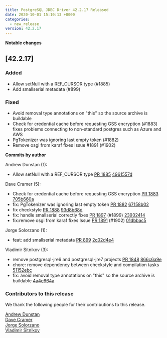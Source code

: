 ```yaml
---
title: PostgreSQL JDBC Driver 42.2.17 Released
date: 2020-10-01 15:10:13 +0000
categories:
  - new_release
version: 42.2.17
---
```

**Notable changes**

## [42.2.17]

### Added
- Allow setNull with a REF_CURSOR type (#1885)
- Add smallserial metadata (#899)

### Fixed
- Avoid removal type annotations on "this" so the source archive is buildable
- Check for credential cache before requesting GSS encryption (#1883) fixes problems connecting to non-standard postgres such as Azure and AWS
- PgTokenizer was ignoring last empty token (#1882)
- Remove osgi from karaf fixes Issue #1891 (#1902)


<!--more-->

**Commits by author**

Andrew Dunstan (1):

* Allow setNull with a REF_CURSOR type [PR 1885](https://github.com/pgjdbc/pgjdbc/pull/1885) [4961557d](https://github.com/pgjdbc/pgjdbc/commit/4961557d1f96c1f5395976595644e496c5e94593)

Dave Cramer (5):

* Check for credential cache before requesting GSS encryption [PR 1883](https://github.com/pgjdbc/pgjdbc/pull/1883) [705b660a](https://github.com/pgjdbc/pgjdbc/commit/705b660a11a975be958ed81ce2e2c2a8e48aaede)
* fix: PgTokenizer was ignoring last empty token [PR 1882](https://github.com/pgjdbc/pgjdbc/pull/1882) [67158b02](https://github.com/pgjdbc/pgjdbc/commit/67158b02fa4bcca0e4df014134d6cf36b0c537b7)
* fix checkstyle [PR 1888](https://github.com/pgjdbc/pgjdbc/pull/1888) [93d8b68d](https://github.com/pgjdbc/pgjdbc/commit/93d8b68d61c125a94ecb9b167c5c343045fd455b)
* fix: handle smallserial correctly fixes [PR 1897](https://github.com/pgjdbc/pgjdbc/pull/1897) (#1899) [23932414](https://github.com/pgjdbc/pgjdbc/commit/2393241418339ebed6d17231a46e77f0b7a62ca1)
* fix:remove osgi from karaf fixes Issue [PR 1891](https://github.com/pgjdbc/pgjdbc/pull/1891) (#1902) [01dbbac5](https://github.com/pgjdbc/pgjdbc/commit/01dbbac5b6c43e1079a463119e13c1bee74cbfdb)

Jorge Solorzano (1):

* feat: add smallserial metadata [PR 899](https://github.com/pgjdbc/pgjdbc/pull/899) [2c02d4e4](https://github.com/pgjdbc/pgjdbc/commit/2c02d4e4637945b33aaea70f9597be879382b300)

Vladimir Sitnikov (3):

* remove postgresql-jre6 and postgresql-jre7 projects [PR 1848](https://github.com/pgjdbc/pgjdbc/pull/1848) [866c6a9e](https://github.com/pgjdbc/pgjdbc/commit/866c6a9e4cc42d9c279d68b8c756f562eaf0f249)
* chore: remove dependency between checkstyle and compilation tasks [51152ebc](https://github.com/pgjdbc/pgjdbc/commit/51152ebc94354a22c0ae58e6caa5050bb6ff4df0)
* fix: avoid removal type annotations on "this" so the source archive is buildable [4a4e664a](https://github.com/pgjdbc/pgjdbc/commit/4a4e664a868421e4ea8283b685a8abdf4ec907ab)

<a name="contributors_{{ page.version }}"></a>
### Contributors to this release

We thank the following people for their contributions to this release.

[Andrew Dunstan](https://github.com/adunstan)  
[Dave Cramer](davec@postgresintl.com)  
[Jorge Solorzano](https://github.com/jorsol)  
[Vladimir Sitnikov](https://github.com/vlsi)  
